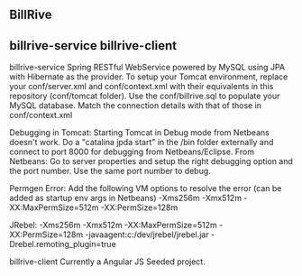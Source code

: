 BillRive
-------------------
billrive-service
billrive-client
-------------------


billrive-service
Spring RESTful WebService powered by MySQL using JPA with Hibernate as the provider.
To setup your Tomcat environment, replace your conf/server.xml and conf/context.xml with their equivalents in this repository (conf/tomcat folder). Use the conf/billrive.sql to populate your MySQL database. Match the connection details with that of those in conf/context.xml

Debugging in Tomcat:
Starting Tomcat in Debug mode from Netbeans doesn't work.
Do a "catalina jpda start" in the /bin folder externally and connect to port 8000 for debugging from Netbeans/Eclipse.
From Netbeans: Go to server properties and setup the right debugging option and the port number. Use the same port number to debug.

Permgen Error:
Add the following VM options to resolve the error (can be added as startup env args in Netbeans)
-Xms256m -Xmx512m -XX:MaxPermSize=512m -XX:PermSize=128m

JRebel:
-Xms256m -Xmx512m -XX:MaxPermSize=512m -XX:PermSize=128m -javaagent:c:/dev/jrebel/jrebel.jar -Drebel.remoting_plugin=true

billrive-client
Currently a Angular JS Seeded project.



